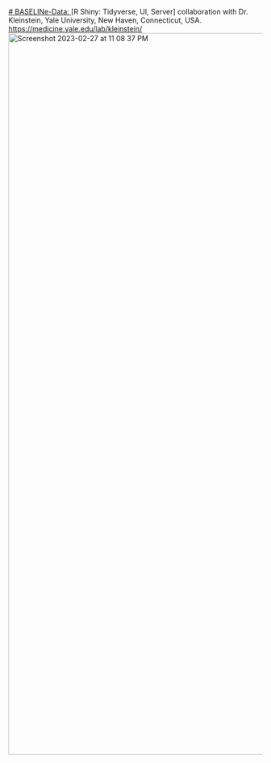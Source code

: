 [# BASELINe-Data: ](https://yalegenomics.shinyapps.io/myapp/?_ga=2.91441946.1803750112.1677552931-1693957918.1677552931)
[R Shiny: Tidyverse, UI, Server] collaboration with Dr. Kleinstein, Yale University, New Haven, Connecticut, USA.  https://medicine.yale.edu/lab/kleinstein/
<img width="1430" alt="Screenshot 2023-02-27 at 11 08 37 PM" src="https://user-images.githubusercontent.com/25118302/221751436-d8b59b6d-9d71-43b8-9267-79a8c90b5c52.png">

